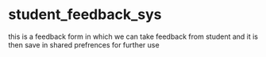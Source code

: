 # student_feedback_sys

this is a feedback form in which we can take feedback from student and it is then save in shared prefrences for further use
